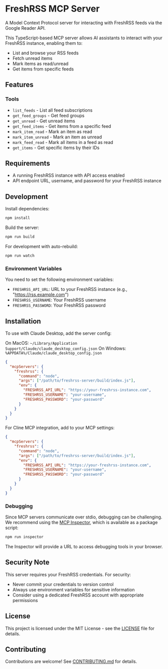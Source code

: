 # FreshRSS MCP Server

A Model Context Protocol server for interacting with FreshRSS feeds via the Google Reader API.

This TypeScript-based MCP server allows AI assistants to interact with your FreshRSS instance, enabling them to:

- List and browse your RSS feeds
- Fetch unread items
- Mark items as read/unread
- Get items from specific feeds

## Features

### Tools

- `list_feeds` - List all feed subscriptions
- `get_feed_groups` - Get feed groups
- `get_unread` - Get unread items
- `get_feed_items` - Get items from a specific feed
- `mark_item_read` - Mark an item as read
- `mark_item_unread` - Mark an item as unread
- `mark_feed_read` - Mark all items in a feed as read
- `get_items` - Get specific items by their IDs

## Requirements

- A running FreshRSS instance with API access enabled
- API endpoint URL, username, and password for your FreshRSS instance

## Development

Install dependencies:
```bash
npm install
```

Build the server:
```bash
npm run build
```

For development with auto-rebuild:
```bash
npm run watch
```

### Environment Variables

You need to set the following environment variables:

- `FRESHRSS_API_URL`: URL to your FreshRSS instance (e.g., "https://rss.example.com")
- `FRESHRSS_USERNAME`: Your FreshRSS username
- `FRESHRSS_PASSWORD`: Your FreshRSS password

## Installation

To use with Claude Desktop, add the server config:

On MacOS: `~/Library/Application Support/Claude/claude_desktop_config.json`
On Windows: `%APPDATA%/Claude/claude_desktop_config.json`

```json
{
  "mcpServers": {
    "freshrss": {
      "command": "node",
      "args": ["/path/to/freshrss-server/build/index.js"],
      "env": {
        "FRESHRSS_API_URL": "https://your-freshrss-instance.com",
        "FRESHRSS_USERNAME": "your-username",
        "FRESHRSS_PASSWORD": "your-password"
      }
    }
  }
}
```

For Cline MCP integration, add to your MCP settings:

```json
{
  "mcpServers": {
    "freshrss": {
      "command": "node",
      "args": ["/path/to/freshrss-server/build/index.js"],
      "env": {
        "FRESHRSS_API_URL": "https://your-freshrss-instance.com",
        "FRESHRSS_USERNAME": "your-username",
        "FRESHRSS_PASSWORD": "your-password"
      }
    }
  }
}
```

### Debugging

Since MCP servers communicate over stdio, debugging can be challenging. We recommend using the [MCP Inspector](https://github.com/modelcontextprotocol/inspector), which is available as a package script:

```bash
npm run inspector
```

The Inspector will provide a URL to access debugging tools in your browser.

## Security Note

This server requires your FreshRSS credentials. For security:
- Never commit your credentials to version control
- Always use environment variables for sensitive information
- Consider using a dedicated FreshRSS account with appropriate permissions

## License

This project is licensed under the MIT License - see the [LICENSE](LICENSE) file for details.

## Contributing

Contributions are welcome! See [CONTRIBUTING.md](CONTRIBUTING.md) for details.
